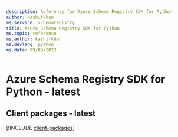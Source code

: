 ```yaml
---
description: Reference for Azure Schema Registry SDK for Python
author: kashifkhan
ms.service: schemaregistry
title: Azure Schema Registry SDK for Python
ms.topic: reference
ms.author: kashifkhan
ms.devlang: python
ms.data: 09/08/2022
---
```

# Azure Schema Registry SDK for Python - latest

## Client packages - latest
[!INCLUDE [client-packages](schema-registry-client-index.md)]